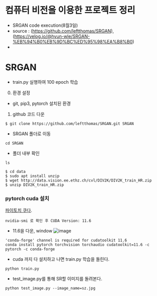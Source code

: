 # 컴퓨터 비전을 이용한 프로젝트 정리
- SRGAN code execution(8월3일)
- source : (https://github.com/leftthomas/SRGAN), (https://velog.io/@hyun-wle/SRGAN-%EB%94%B0%EB%9D%BC%ED%95%98%EA%B8%B0)
- [Object Detection 공부 참고 블로그]: https://2hyes.tistory.com/171

#  SRGAN 
- train.py 실행하여 100 epoch 학습
0. 환경 설정
- git, pip3, pytorch 설치된 환경

1. github 코드 다운
```
$ git clone https://github.com/leftthomas/SRGAN.git SRGAN
```
- SRGAN 폴더로 이동
```
cd SRGAN
```
- 폴더 내부 확인
```
ls
```

```
$ cd data
$ sudo apt install unzip
$ wget http://data.vision.ee.ethz.ch/cvl/DIV2K/DIV2K_train_HR.zip
$ unzip DIV2K_train_HR.zip
```

### pytorch cuda 설치

[파이토치 쿠다](https://pytorch.org/get-started/locally/).
```
nvidia-smi 로 확인 후 CUDA Version: 11.6
```

- 11.6을 다운, window
![image](https://user-images.githubusercontent.com/93111772/182739121-445aedb4-5dd5-49fd-af0b-779ee021d8df.png)

```
'conda-forge' channel is required for cudatoolkit 11.6
conda install pytorch torchvision torchaudio cudatoolkit=11.6 -c pytorch -c conda-forge
```

- cuda 까지 다 설치하고 나면 train.py 학습을 돌린다.

```
python train.py
```

- test_image.py를 통해 SR할 이미지를 돌려본다.
```
python test_image.py --image_name=sz.jpg
```

